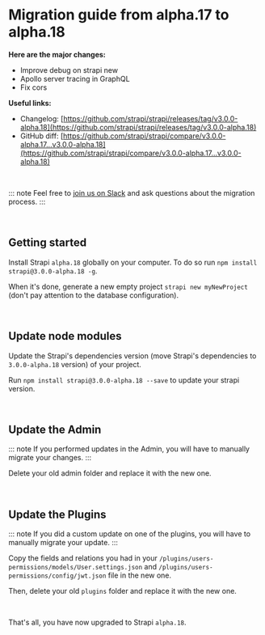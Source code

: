 # Migration guide from alpha.17 to alpha.18

**Here are the major changes:**

- Improve debug on strapi new
- Apollo server tracing in GraphQL
- Fix cors

**Useful links:**
- Changelog: [https://github.com/strapi/strapi/releases/tag/v3.0.0-alpha.18](https://github.com/strapi/strapi/releases/tag/v3.0.0-alpha.18)
- GitHub diff: [https://github.com/strapi/strapi/compare/v3.0.0-alpha.17...v3.0.0-alpha.18](https://github.com/strapi/strapi/compare/v3.0.0-alpha.17...v3.0.0-alpha.18)

<br>

::: note
Feel free to [join us on Slack](http://slack.strapi.io) and ask questions about the migration process.
:::

<br>

## Getting started

Install Strapi `alpha.18` globally on your computer. To do so run `npm install strapi@3.0.0-alpha.18 -g`.

When it's done, generate a new empty project `strapi new myNewProject` (don't pay attention to the database configuration).

<br>

## Update node modules

Update the Strapi's dependencies version (move Strapi's dependencies to `3.0.0-alpha.18` version) of your project.

Run `npm install strapi@3.0.0-alpha.18 --save` to update your strapi version.

<br>

## Update the Admin

::: note
If you performed updates in the Admin, you will have to manually migrate your changes.
:::

Delete your old admin folder and replace it with the new one.

<br>

## Update the Plugins

::: note
If you did a custom update on one of the plugins, you will have to manually migrate your update.
:::

Copy the fields and relations you had in your `/plugins/users-permissions/models/User.settings.json` and `/plugins/users-permissions/config/jwt.json` file in the new one.

Then, delete your old `plugins` folder and replace it with the new one.

<br>

That's all, you have now upgraded to Strapi `alpha.18`.
